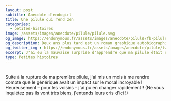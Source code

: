 ```yaml
---
layout: post
subtitle: Anecdote d'endogirl
title: Une pilule qui rend zen
categories:
  - petites-histoires
image: /assets/images/anecdote/pilule/pilule.svg
og_image: https://endonymous.fr/assets/images/anecdote/pilule/fb-pilule.png
og_description: Deux ans plus tard est un roman graphique autobiographique sur l'endométriose.
og_twitter_img : https://endonymous.fr/assets/images/anecdote/pilule/twitt-pilule.png
excerpt: J'ai eu la mauvaise surprise d'apprendre que ma pilule était en rupture. Mais pas de problème le générique c'est presque pareil…
type: Petites histoires
---
```

<div>
    <img src="/assets/images/anecdote/pilule/hs-(1).png" alt="" class="img-fluid">
    <img src="/assets/images/anecdote/pilule/hs-(2).png" alt="" class="img-fluid">
    <img src="/assets/images/anecdote/pilule/hs-(3).png" alt="" class="img-fluid">
    <img src="/assets/images/anecdote/pilule/hs-(4).png" alt="" class="img-fluid">
    <img src="/assets/images/anecdote/pilule/hs-(5).png" alt="" class="img-fluid">
    <img src="/assets/images/anecdote/pilule/hs-(6).png" alt="" class="img-fluid">
    <img src="/assets/images/anecdote/pilule/hs-(7).png" alt="" class="img-fluid">
</div>
Suite à la rupture de ma première pilule, j'ai mis un mois à me rendre compte que le générique avait un impact sur le moral incroyable ! Heureusement &ndash; pour les voisins &ndash; j'ai pu en changer rapidement ! (Ne vous inquiétez pas ils vont très biens, j'entends leurs cris d'ici !)




